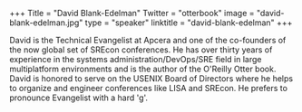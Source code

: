 +++
Title = "David Blank-Edelman"
Twitter = "otterbook"
image = "david-blank-edelman.jpg"
type = "speaker"
linktitle = "david-blank-edelman"
+++

David is the Technical Evangelist at Apcera and one of the co-founders of the now global set of SREcon conferences. He has over thirty years of experience in the systems administration/DevOps/SRE field in large multiplatform environments and is the author of the O'Reilly Otter book. David is honored to serve on the USENIX Board of Directors where he helps to organize and engineer conferences like LISA and SREcon. He prefers to pronounce Evangelist with a hard 'g'.

